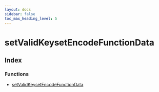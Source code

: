 ```yaml
---
layout: docs
sidebar: false
toc_max_heading_level: 5
---
```


# setValidKeysetEncodeFunctionData

## Index

### Functions

- [setValidKeysetEncodeFunctionData](functions/setValidKeysetEncodeFunctionData.md)
